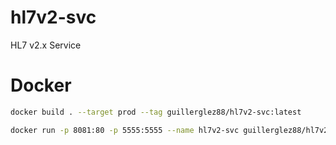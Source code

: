 # hl7v2-svc

HL7 v2.x Service

# Docker

``` sh
docker build . --target prod --tag guillerglez88/hl7v2-svc:latest

docker run -p 8081:80 -p 5555:5555 --name hl7v2-svc guillerglez88/hl7v2-svc:latest
```

